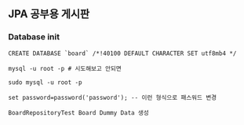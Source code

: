 ## JPA 공부용 게시판

### Database init
```mariadb
CREATE DATABASE `board` /*!40100 DEFAULT CHARACTER SET utf8mb4 */
```

```shell
mysql -u root -p # 시도해보고 안되면

sudo mysql -u root -p 
```

```mariadb
set password=password('password'); -- 이런 형식으로 패스워드 변경
```

```
BoardRepositoryTest Board Dummy Data 생성
```